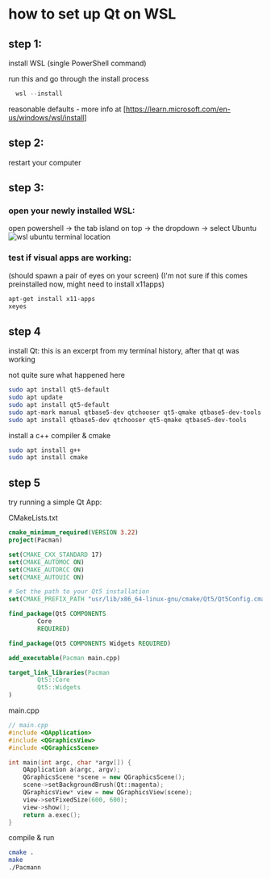 # how to set up Qt on WSL

## step 1:
install WSL (single PowerShell command)

run this and go through the install process
```PowerShell
  wsl --install
```

reasonable defaults - more info at [https://learn.microsoft.com/en-us/windows/wsl/install]

## step 2:
restart your computer

## step 3:
### open your newly installed WSL:
open powershell -> the tab island on top -> the dropdown -> select Ubuntu
![wsl ubuntu terminal location](https://github.com/user-attachments/assets/9bcf08f6-a2ed-4f5f-b5db-bb08fb4662d8)


### test if visual apps are working:
(should spawn a pair of eyes on your screen)
(I'm not sure if this comes preinstalled now, might need to install x11apps)
```bash
apt-get install x11-apps
xeyes
```

## step 4
install Qt:
this is an excerpt from my terminal history, after that qt was working

not quite sure what happened here
```bash
sudo apt install qt5-default
sudo apt update
sudo apt install qt5-default
sudo apt-mark manual qtbase5-dev qtchooser qt5-qmake qtbase5-dev-tools
sudo apt install qtbase5-dev qtchooser qt5-qmake qtbase5-dev-tools
```
install a c++ compiler & cmake
```bash
sudo apt install g++
sudo apt install cmake
```

## step 5
try running a simple Qt App:

CMakeLists.txt
```cmake
cmake_minimum_required(VERSION 3.22)
project(Pacman)

set(CMAKE_CXX_STANDARD 17)
set(CMAKE_AUTOMOC ON)
set(CMAKE_AUTORCC ON)
set(CMAKE_AUTOUIC ON)

# Set the path to your Qt5 installation
set(CMAKE_PREFIX_PATH "usr/lib/x86_64-linux-gnu/cmake/Qt5/Qt5Config.cmake")

find_package(Qt5 COMPONENTS
        Core
        REQUIRED)

find_package(Qt5 COMPONENTS Widgets REQUIRED)

add_executable(Pacman main.cpp)

target_link_libraries(Pacman
        Qt5::Core
        Qt5::Widgets
)
```

main.cpp
```c++
// main.cpp
#include <QApplication>
#include <QGraphicsView>
#include <QGraphicsScene>

int main(int argc, char *argv[]) {
    QApplication a(argc, argv);
    QGraphicsScene *scene = new QGraphicsScene();
    scene->setBackgroundBrush(Qt::magenta);
    QGraphicsView* view = new QGraphicsView(scene);
    view->setFixedSize(600, 600);
    view->show();
    return a.exec();
}
```

compile & run
```bash
cmake .
make
./Pacmann
```

